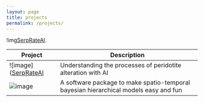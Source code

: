 ```yaml
---
layout: page
title: projects
permalink: /projects/
---
```


!img[SerpRateAI](https://put-down-the-fork.herokuapp.com/). 

| **Project**  | Description |
| ------------- | ------------- |
| ![image]([SerpRateAI](https://serprateai.github.io/assets/serprateai-logo.png)| Understanding the processes of peridotite alteration with AI  |
| ![image](https://4dmodeller.github.io/fdmr/logo.png) | A software package to make spatio-temporal bayesian hierarchical models easy and fun |
